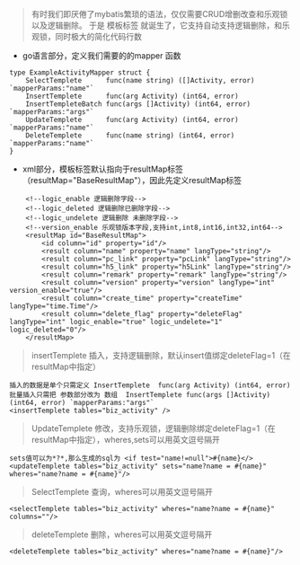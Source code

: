 > 有时我们即厌倦了mybatis繁琐的语法，仅仅需要CRUD增删改查和乐观锁以及逻辑删除。
于是 模板标签 就诞生了，它支持自动支持逻辑删除，和乐观锁，同时极大的简化代码行数

* go语言部分，定义我们需要的的mapper 函数
```
type ExampleActivityMapper struct {
	SelectTemplete      func(name string) ([]Activity, error) `mapperParams:"name"`
	InsertTemplete      func(arg Activity) (int64, error)
	InsertTempleteBatch func(args []Activity) (int64, error) `mapperParams:"args"`
	UpdateTemplete      func(arg Activity) (int64, error)    `mapperParams:"name"`
	DeleteTemplete      func(name string) (int64, error)     `mapperParams:"name"`
}
```
* xml部分，模板标签默认指向于resultMap标签（resultMap="BaseResultMap"），因此先定义resultMap标签
```
    <!--logic_enable 逻辑删除字段-->
    <!--logic_deleted 逻辑删除已删除字段-->
    <!--logic_undelete 逻辑删除 未删除字段-->
    <!--version_enable 乐观锁版本字段,支持int,int8,int16,int32,int64-->
    <resultMap id="BaseResultMap">
        <id column="id" property="id"/>
        <result column="name" property="name" langType="string"/>
        <result column="pc_link" property="pcLink" langType="string"/>
        <result column="h5_link" property="h5Link" langType="string"/>
        <result column="remark" property="remark" langType="string"/>
        <result column="version" property="version" langType="int" version_enable="true"/>
        <result column="create_time" property="createTime" langType="time.Time"/>
        <result column="delete_flag" property="deleteFlag" langType="int" logic_enable="true" logic_undelete="1" logic_deleted="0"/>
    </resultMap>
```

> insertTemplete 插入，支持逻辑删除，默认insert值绑定deleteFlag=1（在resultMap中指定）

```
插入的数据是单个只需定义 InsertTemplete  func(arg Activity) (int64, error)
批量插入只需把 参数部分改为 数组  InsertTemplete func(args []Activity) (int64, error) `mapperParams:"args"`
<insertTemplete tables="biz_activity" />
```

> UpdateTemplete 修改，支持乐观锁，逻辑删除绑定deleteFlag=1（在resultMap中指定），wheres,sets可以用英文逗号隔开

```
sets值可以为*?*,那么生成的sql为 <if test="name!=null">#{name}</>
<updateTemplete tables="biz_activity" sets="name?name = #{name}" wheres="name?name = #{name}"/>
```
> SelectTemplete 查询，wheres可以用英文逗号隔开

```
<selectTemplete tables="biz_activity" wheres="name?name = #{name}" columns=""/>
```
> deleteTemplete 删除，wheres可以用英文逗号隔开

```
<deleteTemplete tables="biz_activity" wheres="name?name = #{name}"/>
```

